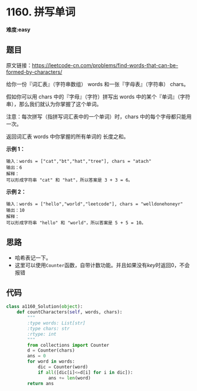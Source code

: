 # 1160. 拼写单词
**难度:easy**
## 题目
原文链接：https://leetcode-cn.com/problems/find-words-that-can-be-formed-by-characters/

给你一份『词汇表』（字符串数组） words 和一张『字母表』（字符串） chars。

假如你可以用 chars 中的『字母』（字符）拼写出 words 中的某个『单词』（字符串），那么我们就认为你掌握了这个单词。

注意：每次拼写（指拼写词汇表中的一个单词）时，chars 中的每个字母都只能用一次。

返回词汇表 words 中你掌握的所有单词的 长度之和。

 

**示例 1：**
```
输入：words = ["cat","bt","hat","tree"], chars = "atach"
输出：6
解释： 
可以形成字符串 "cat" 和 "hat"，所以答案是 3 + 3 = 6。
```
**示例 2：**
```
输入：words = ["hello","world","leetcode"], chars = "welldonehoneyr"
输出：10
解释：
可以形成字符串 "hello" 和 "world"，所以答案是 5 + 5 = 10。
```
## 思路
* 哈希表记一下。
* 这里可以使用`Counter`函数，自带计数功能。并且如果没有*key*时返回0，不会报错

## 代码
```python
class a1160_Solution(object):
    def countCharacters(self, words, chars):
        """
        :type words: List[str]
        :type chars: str
        :rtype: int
        """
        from collections import Counter
        d = Counter(chars)
        ans = 0
        for word in words:
            dic = Counter(word)
            if all([dic[i]<=d[i] for i in dic]):
                ans += len(word)
        return ans
```

